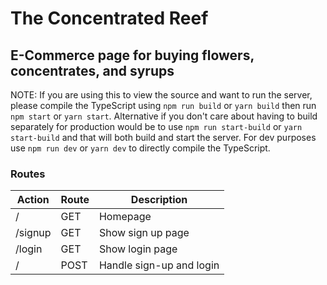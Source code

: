# The Concentrated Reef

## E-Commerce page for buying flowers, concentrates, and syrups

NOTE: If you are using this to view the source and want to run the server, please compile the TypeScript using `npm run build` or `yarn build` then run `npm start` or `yarn start`. Alternative if you don't care about having to build separately for production would be to use `npm run start-build` or `yarn start-build` and that will both build and start the server. For dev purposes use `npm run dev` or `yarn dev` to directly compile the TypeScript.

### Routes
| Action | Route | Description |
| --- | --- | --- |
| / | GET | Homepage |
| /signup | GET | Show sign up page |
| /login | GET | Show login page |
| / | POST | Handle sign-up and login |